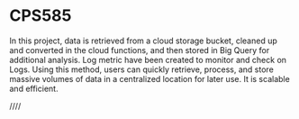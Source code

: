 # CPS585

In this project, data is retrieved from a cloud storage bucket, cleaned up and converted in the cloud functions, and then stored in Big Query for additional analysis. Log metric have been created to monitor and check on Logs. Using this method, users can quickly retrieve, process, and store massive volumes of data in a centralized location for later use. It is scalable and efficient.  

////
